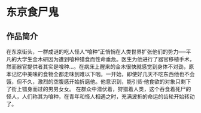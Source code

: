 # 东京食尸鬼
## 作品简介
在东京街头，一群成谜的吃人怪人“喰种”正悄悄在人类世界扩张他们的势力──平凡的大学生金木研因为遭到喰种猎食而性命垂危。医生为他进行了器官移植手术，然而器官提供者其实是喰种…。在病床上醒来的金木很快就感觉到身体不对劲，原本记忆中美味的食物全都走味到难以下咽。一开始，即使好几天不吃东西他也不会饿，但不久，激烈的空腹感开始折磨他。他意识到，能引赀·他食欲的对象只剩下了街上错身而过的男男女女。
在群众中潜伏着，狩猎着人类，这个吞食着死尸的怪人，人们称其为喰种，在青年和怪人相遇之时，充满波折的命运的齿轮开始转动了。

